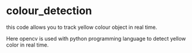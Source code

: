 # colour_detection
this code allows you to track yellow colour object in real time.

Here opencv is used with python programming language to detect yellow color in real time. 
